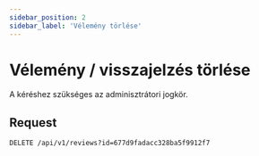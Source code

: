 ```yaml
---
sidebar_position: 2
sidebar_label: 'Vélemény törlése'
---
```


# Vélemény / visszajelzés törlése

A kéréshez szükséges az adminisztrátori jogkör.

## Request
`DELETE /api/v1/reviews?id=677d9fadacc328ba5f9912f7` 